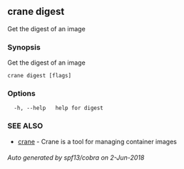 ## crane digest

Get the digest of an image

### Synopsis

Get the digest of an image

```
crane digest [flags]
```

### Options

```
  -h, --help   help for digest
```

### SEE ALSO

* [crane](crane.md)	 - Crane is a tool for managing container images

###### Auto generated by spf13/cobra on 2-Jun-2018

